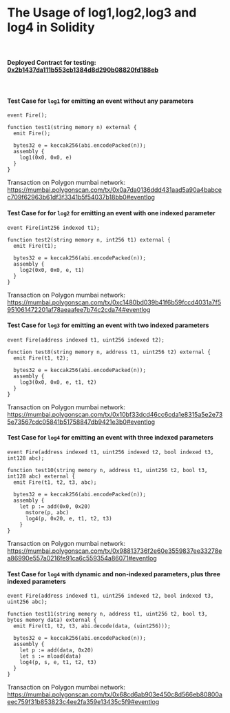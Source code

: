 # The Usage of log1,log2,log3 and log4 in Solidity
<br/>

#### Deployed Contract for testing: [0x2b1437da111b553cb1384d8d290b08820fd188eb](https://mumbai.polygonscan.com/address/0x2b1437da111b553cb1384d8d290b08820fd188eb)
<br/>

#### Test Case for `log1` for emitting an event without any parameters
```	
event Fire();

function test1(string memory n) external { 
  emit Fire();
  
  bytes32 e = keccak256(abi.encodePacked(n)); 
  assembly {   
    log1(0x0, 0x0, e)    
  }
}
```
Transaction on Polygon mumbai network: https://mumbai.polygonscan.com/tx/0x0a7da0136ddd431aad5a90a4babcec709f62963b61df3f3341b5f54037b18bb0#eventlog
<br/>

#### Test Case for for `log2` for emitting an event with one indexed parameter
```	
event Fire(int256 indexed t1);

function test2(string memory n, int256 t1) external {  
  emit Fire(t1);
  
  bytes32 e = keccak256(abi.encodePacked(n)); 
  assembly {   
    log2(0x0, 0x0, e, t1)    
  }
}
```
Transaction on Polygon mumbai network: https://mumbai.polygonscan.com/tx/0xc1480bd039b41f6b59fccd4031a7f5951061472201af78aeaafee7b74c2cda74#eventlog
<br/>

#### Test Case for `log3` for emitting an event with two indexed parameters
```	
event Fire(address indexed t1, uint256 indexed t2);

function test8(string memory n, address t1, uint256 t2) external { 
  emit Fire(t1, t2);
  
  bytes32 e = keccak256(abi.encodePacked(n));  
  assembly {   
    log3(0x0, 0x0, e, t1, t2)    
  }
}
```
Transaction on Polygon mumbai network: https://mumbai.polygonscan.com/tx/0x10bf33dcd46cc6cda1e8315a5e2e735e73567cdc05841b51758847db9421e3b0#eventlog
<br/>

#### Test Case for `log4` for emitting an event with three indexed parameters
```	
event Fire(address indexed t1, uint256 indexed t2, bool indexed t3, int128 abc);

function test10(string memory n, address t1, uint256 t2, bool t3, int128 abc) external { 
  emit Fire(t1, t2, t3, abc);
  
  bytes32 e = keccak256(abi.encodePacked(n));   
  assembly {   
    let p := add(0x0, 0x20)
      mstore(p, abc) 
      log4(p, 0x20, e, t1, t2, t3)    
    }
} 
```
Transaction on Polygon mumbai network: https://mumbai.polygonscan.com/tx/0x98813736f2e60e3559837ee33278ea86990e557a0216fe91ca6c559354a86071#eventlog
<br/>

#### Test Case for `log4` with dynamic and non-indexed parameters, plus three indexed parameters
```	
event Fire(address indexed t1, uint256 indexed t2, bool indexed t3, uint256 abc);

function test11(string memory n, address t1, uint256 t2, bool t3, bytes memory data) external { 
  emit Fire(t1, t2, t3, abi.decode(data, (uint256)));
    
  bytes32 e = keccak256(abi.encodePacked(n));   
  assembly {   
    let p := add(data, 0x20)
    let s := mload(data) 
    log4(p, s, e, t1, t2, t3)    
  }
}  
```
Transaction on Polygon mumbai network: https://mumbai.polygonscan.com/tx/0x68cd6ab903e450c8d566eb80800aeec759f31b853823c4ee2fa359e13435c5f9#eventlog
<br/>
